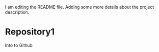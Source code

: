 I am editing the README file. Adding some more details about the project description.
# Repository1
Into to Github
